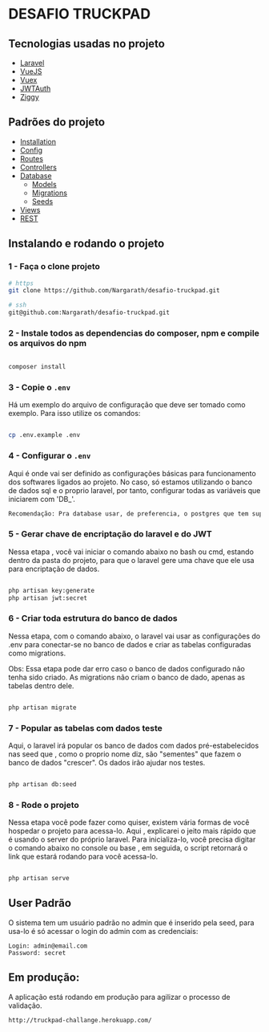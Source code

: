 # DESAFIO TRUCKPAD


## Tecnologias usadas no projeto

- [Laravel](https://laravel.com/)
- [VueJS](https://github.com/vuejs)
- [Vuex](https://github.com/vuejs/vuex)
- [JWTAuth](https://jwt.io/)
- [Ziggy](https://github.com/tightenco/ziggy)


## Padrões do projeto

- [Installation](https://laravel.com/docs/5.8/installation)
- [Config](https://laravel.com/docs/5.8/configuration)
- [Routes](https://laravel.com/docs/5.8/routing)
- [Controllers](https://laravel.com/docs/5.8/controllers)
- [Database](https://laravel.com/docs/5.8/database)
    - [Models](https://laravel.com/docs/5.8/eloquent)
    - [Migrations](https://laravel.com/docs/5.8/migrations)
    - [Seeds](https://laravel.com/docs/5.8/seeding)
- [Views](https://laravel.com/docs/5.8/views)
- [REST](https://pt.wikipedia.org/wiki/REST)


## Instalando e rodando o projeto

### 1 - Faça o clone projeto

```bash
# https
git clone https://github.com/Nargarath/desafio-truckpad.git

# ssh
git@github.com:Nargarath/desafio-truckpad.git

```

### 2 - Instale todos as dependencias do composer, npm e compile os arquivos do npm

```bash

composer install

```

### 3 - Copie o `.env`

Há um exemplo do arquivo de configuração que deve ser tomado como exemplo. Para isso utilize os comandos:

```bash

cp .env.example .env

```

### 4 - Configurar o `.env`

Aqui é onde vai ser definido as configurações básicas para funcionamento dos softwares ligados ao projeto. No caso, só estamos utilizando o banco de dados sql e o proprio laravel, por tanto, configurar todas as variáveis que iniciarem com 'DB_'.

```bash
Recomendação: Pra database usar, de preferencia, o postgres que tem suporte fácil à JSON. Se for usar MySQL, usar o mariadb a partir da versão: 10.4.6
```

### 5 - Gerar chave de encriptação do laravel e do JWT 

Nessa etapa , você vai iniciar o comando abaixo no bash ou cmd, estando dentro da pasta do projeto, para que o laravel gere uma chave que ele usa para encriptação de dados.

```bash

php artisan key:generate
php artisan jwt:secret

```


### 6 - Criar toda estrutura do banco de dados

Nessa etapa, com o comando abaixo, o laravel vai usar as configurações do .env para conectar-se no banco de dados e criar as tabelas configuradas como migrations. 

Obs: Essa etapa pode dar erro caso o banco de dados configurado não tenha sido criado. As migrations não criam o banco de dado, apenas as tabelas dentro dele.

```bash

php artisan migrate

```

### 7 - Popular as tabelas com dados teste

Aqui, o laravel irá popular os banco de dados com dados pré-estabelecidos nas seed que , como o proprio nome diz, são "sementes" que fazem o banco de dados "crescer". Os dados irão ajudar nos testes.


```bash

php artisan db:seed

```

### 8 - Rode o projeto

Nessa etapa você pode fazer como quiser, existem vária formas de você hospedar o projeto para acessa-lo. Aqui , explicarei o jeito mais rápido que é usando o server do próprio laravel. Para inicializa-lo, você precisa digitar o comando abaixo no console ou base , em seguida, o script retornará o link que estará rodando para você acessa-lo.

```bash

php artisan serve

```

## User Padrão

O sistema tem um usuário padrão no admin que é inserido pela seed, para usa-lo é só acessar o login do admin com as credenciais:

```
Login: admin@email.com
Password: secret

```

## Em produção:

A aplicação está rodando em produção para agilizar o processo de validação.

```
http://truckpad-challange.herokuapp.com/

```



